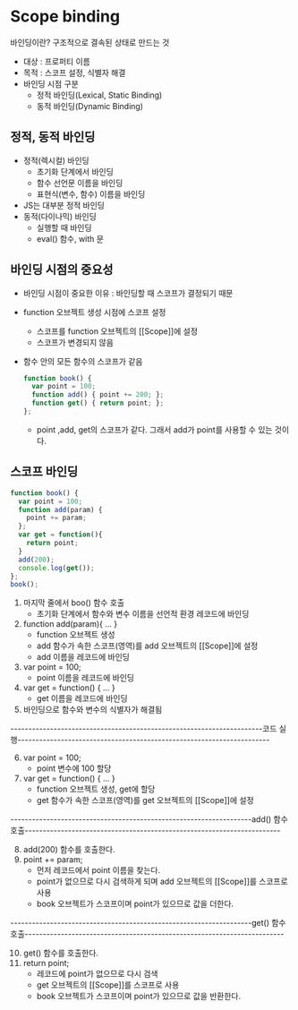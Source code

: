 # Scope binding

바인딩이란? 구조적으로 결속된 상태로 만드는 것

- 대상 : 프로퍼티 이름
- 목적 : 스코프 설정, 식별자 해결
- 바인딩 시점 구분
  - 정적 바인딩(Lexical, Static Binding)
  - 동적 바인딩(Dynamic Binding)

## 정적, 동적 바인딩

- 정적(렉시컬) 바인딩
  - 초기화 단계에서 바인딩
  - 함수 선언문 이름을 바인딩
  - 표현식(변수, 함수) 이름을 바인딩
- JS는 대부분 정적 바인딩
- 동적(다이나믹) 바인딩
  - 실행할 때 바인딩
  - eval() 함수, with 문



## 바인딩 시점의 중요성

- 바인딩 시점이 중요한 이유 : 바인딩할 때 스코프가 결정되기 때문

- function 오브젝트 생성 시점에 스코프 설정

  - 스코프를 function 오브젝트의 [[Scope]]에 설정
  - 스코프가 변경되지 않음

- 함수 안의 모든 함수의 스코프가 같음

  ```js
  function book() {
    var point = 100;
    function add() { point += 200; };
    function get() { return point; };
  };
  ```

  - point ,add, get의 스코프가 같다. 그래서 add가 point를 사용할 수 있는 것이다.



## 스코프 바인딩

```js
function book() {
  var point = 100;
  function add(param) { 
    point += param; 
  };
  var get = function(){
    return point;
  }
  add(200);
  console.log(get());
};
book();
```

1. 마지막 줄에서 boo() 함수 호출
   - 초기화 단계에서 함수와 변수 이름을 선언적 환경 레코드에 바인딩
2. function add(param){ ... }
   - function 오브젝트 생성
   - add 함수가 속한 스코프(영역)를 add 오브젝트의 [[Scope]]에 설정
   - add 이름을 레코드에 바인딩
3. var point = 100;
   - point 이름을 레코드에 바인딩
4. var get = function() { ... }
   - get 이름을 레코드에 바인딩
5. 바인딩으로 함수와 변수의 식별자가 해결됨

----------------------------------------------------------------------코드 실행----------------------------------------------------------------------

6. var point = 100;
   - point 변수에 100 할당
7. var get = function() { ... }
   - function 오브젝트 생성, get에 할당
   - get 함수가 속한 스코프(영역)를 get 오브젝트의 [[Scope]]에 설정

-------------------------------------------------------------------add() 함수 호출-----------------------------------------------------------------------

8. add(200) 함수를 호출한다.
9. point += param;
   - 먼저 레코드에서 point 이름을 찾는다.
   - point가 없으므로 다시 검색하게 되며 add 오브젝트의 [[Scope]]를 스코프로 사용
   - book 오브젝트가 스코프이며 point가 있으므로 값을 더한다.

-------------------------------------------------------------------get() 함수 호출------------------------------------------------------------------------

10. get() 함수를 호출한다.
11. return point;
    - 레코드에 point가 없으므로 다시 검색
    - get 오브젝트의 [[Scope]]를 스코프로 사용
    - book 오브젝트가 스코프이며 point가 있으므로 값을 반환한다.
